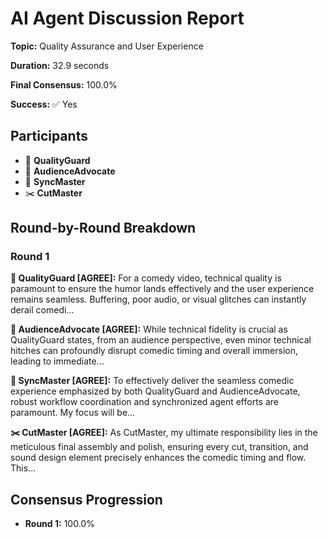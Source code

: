 # AI Agent Discussion Report

**Topic:** Quality Assurance and User Experience

**Duration:** 32.9 seconds

**Final Consensus:** 100.0%

**Success:** ✅ Yes

## Participants

- 🤖 **QualityGuard**
- 🤖 **AudienceAdvocate**
- 🎯 **SyncMaster**
- ✂️ **CutMaster**

## Round-by-Round Breakdown

### Round 1

**🤖 QualityGuard [AGREE]:** For a comedy video, technical quality is paramount to ensure the humor lands effectively and the user experience remains seamless. Buffering, poor audio, or visual glitches can instantly derail comedi...

**🤖 AudienceAdvocate [AGREE]:** While technical fidelity is crucial as QualityGuard states, from an audience perspective, even minor technical hitches can profoundly disrupt comedic timing and overall immersion, leading to immediate...

**🎯 SyncMaster [AGREE]:** To effectively deliver the seamless comedic experience emphasized by both QualityGuard and AudienceAdvocate, robust workflow coordination and synchronized agent efforts are paramount. My focus will be...

**✂️ CutMaster [AGREE]:** As CutMaster, my ultimate responsibility lies in the meticulous final assembly and polish, ensuring every cut, transition, and sound design element precisely enhances the comedic timing and flow. This...

## Consensus Progression

- **Round 1:** 100.0%
